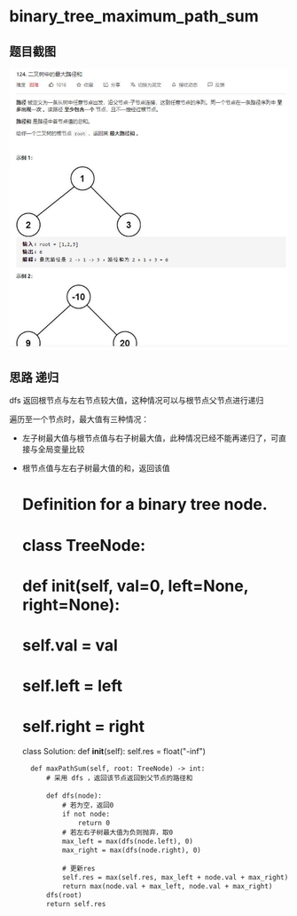 # binary_tree_maximum_path_sum

## 题目截图
 ![](binary_tree_maximum_path_sum.jpg)

## 思路 递归

dfs 返回根节点与左右节点较大值，这种情况可以与根节点父节点进行递归

遍历至一个节点时，最大值有三种情况：
- 左子树最大值与根节点值与右子树最大值，此种情况已经不能再递归了，可直接与全局变量比较
- 根节点值与左右子树最大值的和，返回该值



    # Definition for a binary tree node.
    # class TreeNode:
    #     def __init__(self, val=0, left=None, right=None):
    #         self.val = val
    #         self.left = left
    #         self.right = right
    class Solution:
        def __init__(self):
            self.res = float("-inf")
    
        def maxPathSum(self, root: TreeNode) -> int:
            # 采用 dfs ，返回该节点返回到父节点的路径和
            
            def dfs(node):
                # 若为空，返回0
                if not node:
                    return 0
                # 若左右子树最大值为负则抛弃，取0
                max_left = max(dfs(node.left), 0)
                max_right = max(dfs(node.right), 0)
    
                # 更新res
                self.res = max(self.res, max_left + node.val + max_right)
                return max(node.val + max_left, node.val + max_right)
            dfs(root)
            return self.res


